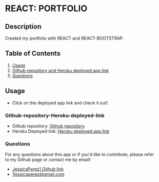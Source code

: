 # REACT: PORTFOLIO

## Description

Created my portfolio with REACT and REACT-BOOTSTRAP.

## Table of Contents

1. [Usage](#Usage)
2. [Github repository and Heroku deployed app link](#Github-repository-Heroku-deployed-link)
3. [Questions](#Questions)

## Usage

- Click on the deployed app link and check it out!

### Github-repository-Heroku-deployed-link

- Github repository:
  [Github repository](https://github.com/JessicaPerez1/REACT-Portfolio.git)
- Heroku Deployed link:
  [Heroku deployed app link](https://peaceful-chamber-26658.herokuapp.com/)

### Questions

For any questions about this app or if you'd like to contribute, please refer to my Github page or contact me by email!

- [JessicaPerez1 Github link](https://github.com/JessicaPerez1)
- 1jessicaperez@gmail.com
